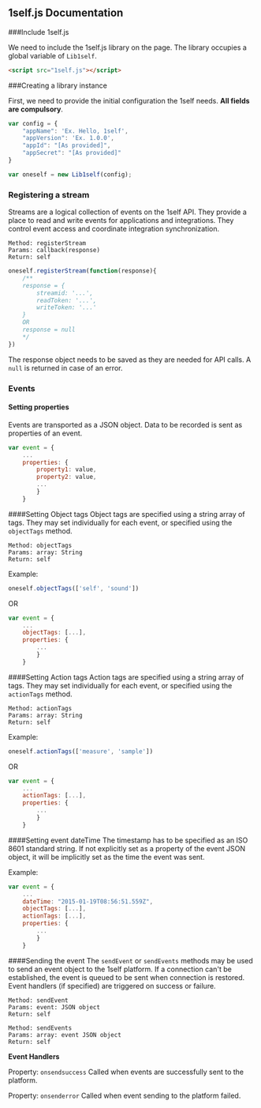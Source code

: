 1self.js Documentation
----------------------

###Include 1self.js

We need to include the 1self.js library on the page. The library occupies a global variable of `Lib1self`.

```html
<script src="1self.js"></script>
```
###Creating a library instance

First, we need to provide the initial configuration the 1self needs. **All fields are compulsory**. 

```javascript
var config = {
    "appName": 'Ex. Hello, 1self',
    "appVersion": 'Ex. 1.0.0',
    "appId": "[As provided]",
    "appSecret": "[As provided]"
}
```

```javascript
var oneself = new Lib1self(config);
```

### Registering a stream
Streams are a logical collection of events on the 1self API. They provide a place to read and write events for applications and integrations. They control event access and coordinate integration synchronization.

```
Method: registerStream
Params: callback(response)
Return: self
```
```javascript
oneself.registerStream(function(response){
	/** 
	response = {
		streamid: '...',
		readToken: '...',
		writeToken: '...'
	}
	OR
	response = null
	*/
})
```

The response object needs to be saved as they are needed for API calls. A `null` is returned in case of an error.

### Events
#### Setting properties
Events are transported as a JSON object. Data to be recorded is sent as properties of an event. 
```javascript
var event = {
	...
	properties: {
		property1: value,
		property2: value,
		...
		}
	}
```

####Setting Object tags
Object tags are specified using a string array of tags. They may set individually for each event, or specified using the ```objectTags``` method.
```
Method: objectTags
Params: array: String
Return: self
```
Example:
```javascript
oneself.objectTags(['self', 'sound'])
```
OR
```javascript
var event = {
	...
	objectTags: [...],
	properties: {
		...
		}
	}
```  

####Setting Action tags
Action tags are specified using a string array of tags. They may set individually for each event, or specified using the ```actionTags``` method.
```
Method: actionTags
Params: array: String
Return: self
```
Example:
```javascript
oneself.actionTags(['measure', 'sample'])
```
OR
```javascript
var event = {
	...
	actionTags: [...],
	properties: {
		...
		}
	}
```  


####Setting event dateTime
The timestamp has to be specified as an ISO 8601 standard string. If not explicitly set as a property of the event JSON object, it will be implicitly set as the time the event was sent.

Example:
```javascript
var event = {
	...
	dateTime: "2015-01-19T08:56:51.559Z",
	objectTags: [...],
	actionTags: [...],
	properties: {
		...
		}
	}
```  

####Sending the event
The ```sendEvent``` or ```sendEvents``` methods may be used to send an event object to the 1self platform. 
If a connection can't be established, the event is queued to be sent when connection is restored. Event handlers (if specified) are triggered on success or failure.

```
Method: sendEvent
Params: event: JSON object
Return: self
```

```
Method: sendEvents
Params: array: event JSON object
Return: self
```

**Event Handlers**

Property:  ```onsendsuccess```
Called when events are successfully sent to the platform.

Property: ```onsenderror```
Called when event sending to the platform failed.